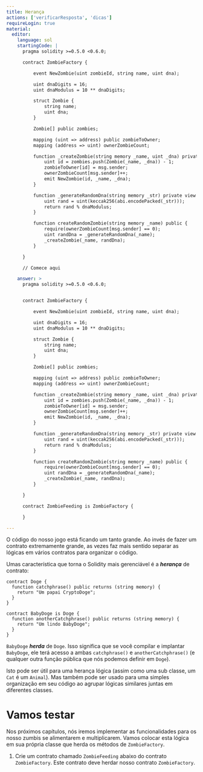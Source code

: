 ```yaml
---
title: Herança
actions: ['verificarResposta', 'dicas']
requireLogin: true
material:
  editor:
    language: sol
    startingCode: |
      pragma solidity >=0.5.0 <0.6.0;

      contract ZombieFactory {

          event NewZombie(uint zombieId, string name, uint dna);

          uint dnaDigits = 16;
          uint dnaModulus = 10 ** dnaDigits;

          struct Zombie {
              string name;
              uint dna;
          }

          Zombie[] public zombies;

          mapping (uint => address) public zombieToOwner;
          mapping (address => uint) ownerZombieCount;

          function _createZombie(string memory _name, uint _dna) private {
              uint id = zombies.push(Zombie(_name, _dna)) - 1;
              zombieToOwner[id] = msg.sender;
              ownerZombieCount[msg.sender]++;
              emit NewZombie(id, _name, _dna);
          }

          function _generateRandomDna(string memory _str) private view returns (uint) {
              uint rand = uint(keccak256(abi.encodePacked(_str)));
              return rand % dnaModulus;
          }

          function createRandomZombie(string memory _name) public {
              require(ownerZombieCount[msg.sender] == 0);
              uint randDna = _generateRandomDna(_name);
              _createZombie(_name, randDna);
          }

      }

      // Comece aqui

    answer: >
      pragma solidity >=0.5.0 <0.6.0;


      contract ZombieFactory {

          event NewZombie(uint zombieId, string name, uint dna);

          uint dnaDigits = 16;
          uint dnaModulus = 10 ** dnaDigits;

          struct Zombie {
              string name;
              uint dna;
          }

          Zombie[] public zombies;

          mapping (uint => address) public zombieToOwner;
          mapping (address => uint) ownerZombieCount;

          function _createZombie(string memory _name, uint _dna) private {
              uint id = zombies.push(Zombie(_name, _dna)) - 1;
              zombieToOwner[id] = msg.sender;
              ownerZombieCount[msg.sender]++;
              emit NewZombie(id, _name, _dna);
          }

          function _generateRandomDna(string memory _str) private view returns (uint) {
              uint rand = uint(keccak256(abi.encodePacked(_str)));
              return rand % dnaModulus;
          }

          function createRandomZombie(string memory _name) public {
              require(ownerZombieCount[msg.sender] == 0);
              uint randDna = _generateRandomDna(_name);
              _createZombie(_name, randDna);
          }

      }

      contract ZombieFeeding is ZombieFactory {

      }

---
```


O código do nosso jogo está ficando um tanto grande. Ao invés de fazer um contrato extremamente grande, as vezes faz mais sentido separar as lógicas em vários contratos para organizar o código.

Umas característica que torna o Solidity mais gerenciável é a **_herança_** de contrato:

```
contract Doge {
  function catchphrase() public returns (string memory) {
    return "Um papai CryptoDoge";
  }
}

contract BabyDoge is Doge {
  function anotherCatchphrase() public returns (string memory) {
    return "Um lindo BabyDoge";
  }
}
```

`BabyDoge` **_herda_** de `Doge`. Isso significa que se você compilar e implantar `BabyDoge`, ele terá acesso a ambas `catchphrase()` e `anotherCatchphrase()` (e qualquer outra função pública que nós podemos definir em `Doge`).

Isto pode ser útil para uma herança lógica (assim como uma sub classe, um `Cat` é um `Animal`). Mas também pode ser usado para uma simples organização em seu código ao agrupar lógicas similares juntas em diferentes classes.

# Vamos testar

Nos próximos capítulos, nós iremos implementar as funcionalidades para os nosso zumbis se alimentarem e multiplicarem. Vamos colocar esta lógica em sua própria classe que herda os métodos de `ZombieFactory`.

1. Crie um contrato chamado `ZombieFeeding` abaixo do contrato `ZombieFactory`. Este contrato deve herdar nosso contrato `ZombieFactory`.
